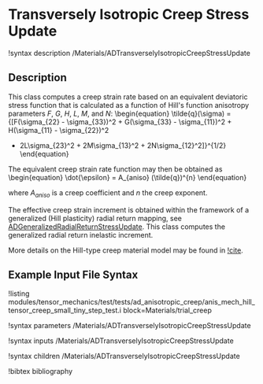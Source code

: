 # Transversely Isotropic Creep Stress Update

!syntax description /Materials/ADTransverselyIsotropicCreepStressUpdate

## Description

This class computes a creep strain rate based on an equivalent deviatoric stress function that
is calculated as a function of Hill's function anisotropy parameters $F$, $G$, $H$, $L$, $M$, and $N$:
\begin{equation}
\tilde{q}(\sigma) = {[F(\sigma_{22} - \sigma_{33})^2 + G(\sigma_{33} - \sigma_{11})^2 + H(\sigma_{11} - \sigma_{22})^2
+ 2L\sigma_{23}^2 + 2M\sigma_{13}^2 + 2N\sigma_{12}^2]}^{1/2}
\end{equation}

The equivalent creep strain rate function may then be obtained as 
\begin{equation}
\dot{\epsilon} = A_{aniso} (\tilde{q})^{n}
\end{equation}

where $A_{aniso}$ is a creep coefficient and $n$ the creep exponent.

The effective creep strain increment is obtained within the framework of a generalized (Hill plasticity) radial return mapping, see
[ADGeneralizedRadialReturnStressUpdate](/ADGeneralizedRadialReturnStressUpdate.md). This class computes the
generalized radial return inelastic increment.

More details on the Hill-type creep material model may be found in [!cite](stewart2011anisotropic).

## Example Input File Syntax

!listing modules/tensor_mechanics/test/tests/ad_anisotropic_creep/anis_mech_hill_tensor_creep_small_tiny_step_test.i block=Materials/trial_creep

!syntax parameters /Materials/ADTransverselyIsotropicCreepStressUpdate

!syntax inputs /Materials/ADTransverselyIsotropicCreepStressUpdate

!syntax children /Materials/ADTransverselyIsotropicCreepStressUpdate

!bibtex bibliography

